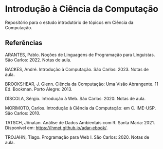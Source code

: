 # Introdução à Ciência da Computação

Repositório para o estudo introdutório de tópicos em Ciência da Computação.

## Referências

ARANTES, Pablo. Noções de Linguagens de Programação para Linguistas. São Carlos: 2022. Notas de aula.

BACKES, André. Introdução à Computação. São Carlos: 2023. Notas de aula.

BROOKSHEAR, J. Glenn. Ciência da Computação: Uma Visão Abrangente. 11 Ed. Bookman. Porto Alegre: 2013.

DÍSCOLA, Sérgio. Introdução à Web. São Carlos: 2020. Notas de aula.

MORIMOTO, Carlos. Introdução à Ciência da Computação: em C. IME-USP. São Carlos: 2010.

TATSCH, Jônatan. Análise de Dados Ambientais com R. Santa Maria: 2021. Disponível em: https://lhmet.github.io/adar-ebook/.

TROJAHN, Tiago. Programação para Web I. São Carlos: 2020. Notas de aula.
